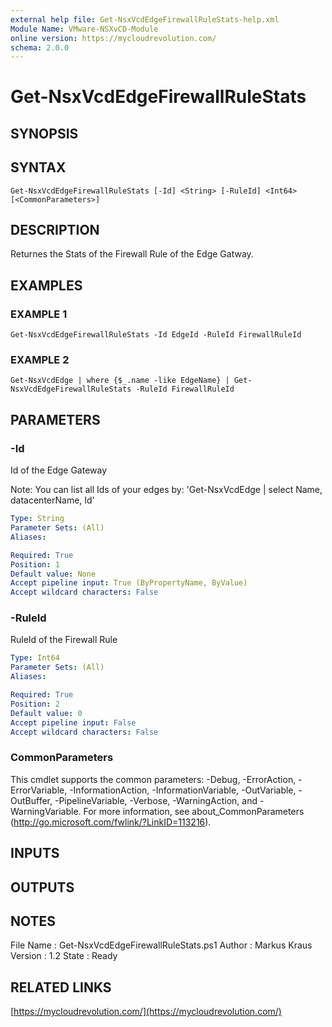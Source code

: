 ```yaml
---
external help file: Get-NsxVcdEdgeFirewallRuleStats-help.xml
Module Name: VMware-NSXvCD-Module
online version: https://mycloudrevolution.com/
schema: 2.0.0
---
```


# Get-NsxVcdEdgeFirewallRuleStats

## SYNOPSIS

## SYNTAX

```
Get-NsxVcdEdgeFirewallRuleStats [-Id] <String> [-RuleId] <Int64> [<CommonParameters>]
```

## DESCRIPTION
Returnes the Stats of the Firewall Rule of the Edge Gatway.

## EXAMPLES

### EXAMPLE 1
```
Get-NsxVcdEdgeFirewallRuleStats -Id EdgeId -RuleId FirewallRuleId
```

### EXAMPLE 2
```
Get-NsxVcdEdge | where {$_.name -like EdgeName} | Get-NsxVcdEdgeFirewallRuleStats -RuleId FirewallRuleId
```

## PARAMETERS

### -Id
Id of the Edge Gateway

Note:
You can list all Ids of your edges by: 'Get-NsxVcdEdge | select Name, datacenterName, Id'

```yaml
Type: String
Parameter Sets: (All)
Aliases:

Required: True
Position: 1
Default value: None
Accept pipeline input: True (ByPropertyName, ByValue)
Accept wildcard characters: False
```

### -RuleId
RuleId of the Firewall Rule

```yaml
Type: Int64
Parameter Sets: (All)
Aliases:

Required: True
Position: 2
Default value: 0
Accept pipeline input: False
Accept wildcard characters: False
```

### CommonParameters
This cmdlet supports the common parameters: -Debug, -ErrorAction, -ErrorVariable, -InformationAction, -InformationVariable, -OutVariable, -OutBuffer, -PipelineVariable, -Verbose, -WarningAction, and -WarningVariable. For more information, see about_CommonParameters (http://go.microsoft.com/fwlink/?LinkID=113216).

## INPUTS

## OUTPUTS

## NOTES
File Name  : Get-NsxVcdEdgeFirewallRuleStats.ps1
Author     : Markus Kraus
Version    : 1.2
State      : Ready

## RELATED LINKS

[https://mycloudrevolution.com/](https://mycloudrevolution.com/)

